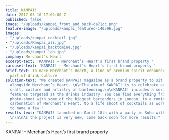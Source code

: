 ```yaml
---
title: KANPAI!
date: 2017-05-10 17:02:00 Z
published: false
image: "/uploads/kanpai_front_and_back-da71cc.png"
feature-image: "/uploads/kanpai_featured-140396.jpg"
images:
- "/uploads/kanpai_cocktail.jpg"
- "/uploads/Kanpai_ali.jpg"
- "/uploads/kanpai_backtomine.jpg"
- "/uploads/kanpai_lab.jpg"
company: Merchant's Heart
excerpt-text: 'KANPAI! – Merchant’s Heart’s first brand property '
carousel-text: 'KANPAI! – Merchant’s Heart’s first brand property '
brief-text: To make Merchant’s Heart, a line of premium spirit enhancers, an essential
  part of drink culture
solution-text: "We created KANPAI! magazine as a brand property to sit independently
  alongside Merchant’s Heart. \n\nThe aim of KANPAI! is to celebrate and inspire the
  craft, culture and artistry of bartending.\n\nKANPAI! includes a series of unique
  features targeted at the drinks industry. You can find everything from a stylish
  photo-shoot with some of the biggest bartenders in London, to a comic strip on the
  carbonation of Merchant’s Heart, to a life shoot of cocktails as works of art, just
  to name a few."
results-text: "KANPAI! launched on April 18th with a party in Soho with over 180 attendees.
  \n\n\nAs the project is very new, come back soon for more results!"
---
```


KANPAI! – Merchant’s Heart’s first brand property 